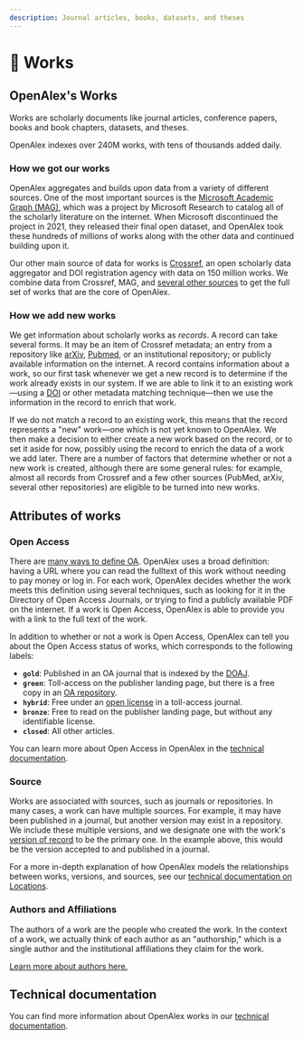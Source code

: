 ```yaml
---
description: Journal articles, books, datasets, and theses
---
```


# 📄 Works

## OpenAlex's Works

Works are scholarly documents like journal articles, conference papers, books and book chapters, datasets, and theses.

OpenAlex indexes over 240M works, with tens of thousands added daily.

### How we got our works

OpenAlex aggregates and builds upon data from a variety of different sources. One of the most important sources is the [Microsoft Academic Graph (MAG)](https://en.wikipedia.org/wiki/Microsoft\_Academic), which was a project by Microsoft Research to catalog all of the scholarly literature on the internet. When Microsoft discontinued the project in 2021, they released their final open dataset, and OpenAlex took these hundreds of millions of works along with the other data and continued building upon it.

Our other main source of data for works is [Crossref](https://www.crossref.org/), an open scholarly data aggregator and DOI registration agency with data on 150 million works. We combine data from Crossref, MAG, and [several other sources](broken-reference) to get the full set of works that are the core of OpenAlex.

### How we add new works

We get information about scholarly works as _records_. A record can take several forms. It may be an item of Crossref metadata; an entry from a repository like [arXiv](https://arxiv.org/), [Pubmed](https://pubmed.ncbi.nlm.nih.gov/), or an institutional repository; or publicly available information on the internet. A record contains information about a work, so our first task whenever we get a new record is to determine if the work already exists in our system. If we are able to link it to an existing work—using a [DOI](https://en.wikipedia.org/wiki/Digital\_object\_identifier) or other metadata matching technique—then we use the information in the record to enrich that work.

If we do not match a record to an existing work, this means that the record represents a "new" work—one which is not yet known to OpenAlex. We then make a decision to either create a new work based on the record, or to set it aside for now, possibly using the record to enrich the data of a work we add later. There are a number of factors that determine whether or not a new work is created, although there are some general rules: for example, almost all records from Crossref and a few other sources (PubMed, arXiv, several other repositories) are eligible to be turned into new works.

## Attributes of works

### Open Access

There are [many ways to define OA](https://peerj.com/articles/4375/#literature-review). OpenAlex uses a broad definition: having a URL where you can read the fulltext of this work without needing to pay money or log in. For each work, OpenAlex decides whether the work meets this definition using several techniques, such as looking for it in the Directory of Open Access Journals, or trying to find a publicly available PDF on the internet. If a work is Open Access, OpenAlex is able to provide you with a link to the full text of the work.

In addition to whether or not a work is Open Access, OpenAlex can tell you about the Open Access status of works, which corresponds to the following labels:

* **`gold`**: Published in an OA journal that is indexed by the [DOAJ](https://doaj.org/).
* **`green`**: Toll-access on the publisher landing page, but there is a free copy in an [OA repository](https://en.wikipedia.org/wiki/Open-access\_repository).
* **`hybrid`**: Free under an [open license](https://support.unpaywall.org/support/solutions/articles/44002063718-what-is-an-oa-license-) in a toll-access journal.
* **`bronze`**: Free to read on the publisher landing page, but without any identifiable license.
* **`closed`**: All other articles.

You can learn more about Open Access in OpenAlex in the [technical documentation](https://docs.openalex.org/api-entities/works/work-object#the-openaccess-object).

### Source

Works are associated with sources, such as journals or repositories. In many cases, a work can have multiple sources. For example, it may have been published in a journal, but another version may exist in a repository. We include these multiple versions, and we designate one with the work's [version of record](https://en.wikipedia.org/wiki/Version\_of\_record) to be the primary one. In the example above, this would be the version accepted to and published in a journal.

For a more in-depth explanation of how OpenAlex models the relationships between works, versions, and sources, see our [technical documentation on Locations](https://docs.openalex.org/api-entities/works/work-object/location-object).

### Authors and Affiliations

The authors of a work are the people who created the work. In the context of a work, we actually think of each author as an "authorship," which is a single author and the institutional affiliations they claim for the work.

[Learn more about authors here.](authors.md)

## Technical documentation

You can find more information about OpenAlex works in our [technical documentation](https://docs.openalex.org/api-entities/works).
